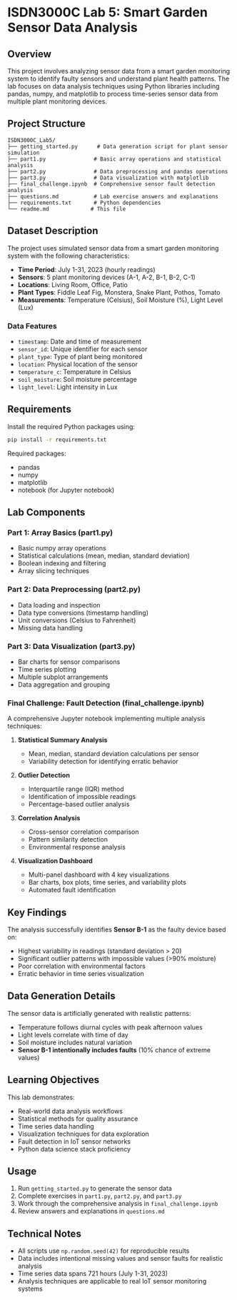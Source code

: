 # ISDN3000C Lab 5: Smart Garden Sensor Data Analysis

## Overview

This project involves analyzing sensor data from a smart garden monitoring system to identify faulty sensors and understand plant health patterns. The lab focuses on data analysis techniques using Python libraries including pandas, numpy, and matplotlib to process time-series sensor data from multiple plant monitoring devices.

## Project Structure

```
ISDN3000C_Lab5/
├── getting_started.py      # Data generation script for plant sensor simulation
├── part1.py               # Basic array operations and statistical analysis
├── part2.py               # Data preprocessing and pandas operations
├── part3.py               # Data visualization with matplotlib
├── final_challenge.ipynb  # Comprehensive sensor fault detection analysis
├── questions.md           # Lab exercise answers and explanations
├── requirements.txt       # Python dependencies
└── readme.md             # This file
```

## Dataset Description

The project uses simulated sensor data from a smart garden monitoring system with the following characteristics:

- **Time Period**: July 1-31, 2023 (hourly readings)
- **Sensors**: 5 plant monitoring devices (A-1, A-2, B-1, B-2, C-1)
- **Locations**: Living Room, Office, Patio
- **Plant Types**: Fiddle Leaf Fig, Monstera, Snake Plant, Pothos, Tomato
- **Measurements**: Temperature (Celsius), Soil Moisture (%), Light Level (Lux)

### Data Features

- `timestamp`: Date and time of measurement
- `sensor_id`: Unique identifier for each sensor
- `plant_type`: Type of plant being monitored
- `location`: Physical location of the sensor
- `temperature_c`: Temperature in Celsius
- `soil_moisture`: Soil moisture percentage
- `light_level`: Light intensity in Lux

## Requirements

Install the required Python packages using:

```bash
pip install -r requirements.txt
```

Required packages:
- pandas
- numpy
- matplotlib
- notebook (for Jupyter notebook)

## Lab Components

### Part 1: Array Basics (part1.py)
- Basic numpy array operations
- Statistical calculations (mean, median, standard deviation)
- Boolean indexing and filtering
- Array slicing techniques

### Part 2: Data Preprocessing (part2.py)
- Data loading and inspection
- Data type conversions (timestamp handling)
- Unit conversions (Celsius to Fahrenheit)
- Missing data handling

### Part 3: Data Visualization (part3.py)
- Bar charts for sensor comparisons
- Time series plotting
- Multiple subplot arrangements
- Data aggregation and grouping

### Final Challenge: Fault Detection (final_challenge.ipynb)
A comprehensive Jupyter notebook implementing multiple analysis techniques:

1. **Statistical Summary Analysis**
   - Mean, median, standard deviation calculations per sensor
   - Variability detection for identifying erratic behavior

2. **Outlier Detection**
   - Interquartile range (IQR) method
   - Identification of impossible readings
   - Percentage-based outlier analysis

3. **Correlation Analysis**
   - Cross-sensor correlation comparison
   - Pattern similarity detection
   - Environmental response analysis

4. **Visualization Dashboard**
   - Multi-panel dashboard with 4 key visualizations
   - Bar charts, box plots, time series, and variability plots
   - Automated fault identification

## Key Findings

The analysis successfully identifies **Sensor B-1** as the faulty device based on:
- Highest variability in readings (standard deviation > 20)
- Significant outlier patterns with impossible values (>90% moisture)
- Poor correlation with environmental factors
- Erratic behavior in time series visualization

## Data Generation Details

The sensor data is artificially generated with realistic patterns:
- Temperature follows diurnal cycles with peak afternoon values
- Light levels correlate with time of day
- Soil moisture includes natural variation
- **Sensor B-1 intentionally includes faults** (10% chance of extreme values)

## Learning Objectives

This lab demonstrates:
- Real-world data analysis workflows
- Statistical methods for quality assurance
- Time series data handling
- Visualization techniques for data exploration
- Fault detection in IoT sensor networks
- Python data science stack proficiency

## Usage

1. Run `getting_started.py` to generate the sensor data
2. Complete exercises in `part1.py`, `part2.py`, and `part3.py`
3. Work through the comprehensive analysis in `final_challenge.ipynb`
4. Review answers and explanations in `questions.md`

## Technical Notes

- All scripts use `np.random.seed(42)` for reproducible results
- Data includes intentional missing values and sensor faults for realistic analysis
- Time series data spans 721 hours (July 1-31, 2023)
- Analysis techniques are applicable to real IoT sensor monitoring systems